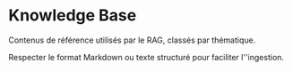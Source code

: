 # Knowledge Base

Contenus de référence utilisés par le RAG, classés par thématique.

Respecter le format Markdown ou texte structuré pour faciliter l''ingestion.

